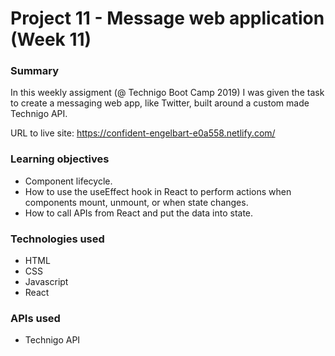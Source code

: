 # Project 11 - Message web application (Week 11)

### Summary

In this weekly assigment (@ Technigo Boot Camp 2019) I was given the task to create a messaging web app, like Twitter, built around a custom made Technigo API.

URL to live site: https://confident-engelbart-e0a558.netlify.com/

### Learning objectives

- Component lifecycle.
- How to use the useEffect hook in React to perform actions when components mount, unmount, or when state changes.
- How to call APIs from React and put the data into state.

### Technologies used

- HTML
- CSS
- Javascript
- React

### APIs used

- Technigo API
